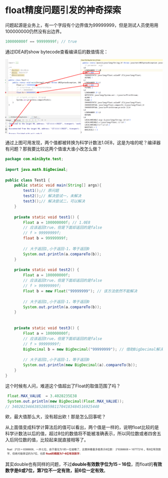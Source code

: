 # float精度问题引发的神奇探索

问题起源是业务上，有一个字段有个边界值为99999999，但是测试人员使用用100000000仍然没有出边界。

```java
100000000f == 99999999f; // true
```



通过IDEA的show bytecode查看编译后的数值情况：

![image-20230330122701648](img/case5/image-20230330122701648.png)

通过上图可用发现，两个值都被转换为科学计数法1.0E8，这是为啥的呢？编译器有问题？那我要比较这两个值谁大谁小改怎么做？

```java
package com.minibyte.test;

import java.math.BigDecimal;

public class Test1 {
    public static void main(String[] args){
        test1();// 原问题
        test2();// 解决尝试一，未解决
        test3();// 解决尝试二，可以解决
    }

    private static void test1() {
        Float a = 100000000f; // 1.0E8
        // 应该返回true，但是下面却返回的是false
        // f > 99999999f;
        float b = 99999999f;

        // 大于返回1,小于返回-1，等于返回0
        System.out.println(a.compareTo(b));
    }

    private static void test2() {
        Float a = 100000000f;
        // 应该返回true，但是下面却返回的是false
        // f > 99999999f;
        Float b = new Float("99999999"); // 该方法依然不能解决

        // 大于返回1,小于返回-1，等于返回0
        System.out.println(a.compareTo(b));
    }


    private static void test3() {
        Float a = 100000000f;
        // 应该返回true，但是下面却返回的是false
        // f > 99999999f;
        BigDecimal b = new BigDecimal("99999999"); // 借助BigDecimal解决

        // 大于返回1,小于返回-1，等于返回0
        System.out.println(new BigDecimal(a).compareTo(b));
    }
}
```

这个时候有人问，难道这个值超出了Float的取值范围了吗？

```java
 Float.MAX_VALUE  = 3.4028235E38
 System.out.println(new BigDecimal(Float.MAX_VALUE));
// 340282346638528859811704183484516925440
```

欸，最大值那么大，没有超出欸！那是怎么回事呢？

从上面值变成科学计算法后的值可以看出，两个值是一样的，说明float比较的是科学计数法以后的值，超过8位的数值将不能被准确表示，所以同位数或者四舍五入后同位数的值，比较起来就直接相等了。

![image-20230330123353910](img/case5/image-20230330123353910.png)



其实double也有同样的问题，不过**double有效数字位为15 – 16位**，而float的**有效数字是6或7位，第7位不一定有效，前6位一定有效**。









